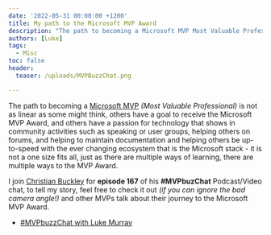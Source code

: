 ```yaml
---
date: '2022-05-31 00:00:00 +1200'
title: My path to the Microsoft MVP Award
description: "The path to becoming a Microsoft MVP Most Valuable Professional is not as linear as some might think, others have a goal to re..."
authors: [Luke]
tags:
  - Misc
toc: false
header:
  teaser: /uploads/MVPBuzzChat.png

---
```

The path to becoming a [Microsoft MVP](https://mvp.microsoft.com) _(Most Valuable Professional)_ is not as linear as some might think, others have a goal to receive the Microsoft MVP Award, and others have a passion for technology that shows in community activities such as speaking or user groups, helping others on forums, and helping to maintain documentation and helping others be up-to-speed with the ever changing ecosystem that is the Microsoft stack - it is not a one size fits all, just as there are multiple ways of learning, there are multiple ways to the MVP Award.

I join [Christian Buckley](https://www.linkedin.com/in/ACoAAAAAGE0BlHRIKs-kft9wriNFsr-4V92iu-w) for **episode 167** of his **#MVPbuzChat** Podcast/Video chat, to tell my story, feel free to check it out _(if you can ignore the bad camera angle!)_ and other MVPs talk about their journey to the Microsoft MVP Award.

* [#MVPbuzzChat with Luke Murray](https://www.buckleyplanet.com/2022/05/mvpbuzzchat-with-luke-murray.html "#MVPbuzzChat with Luke Murray")
